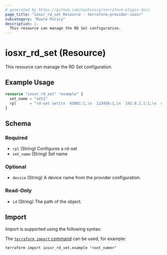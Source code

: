```yaml
---
# generated by https://github.com/hashicorp/terraform-plugin-docs
page_title: "iosxr_rd_set Resource - terraform-provider-iosxr"
subcategory: "Route Policy"
description: |-
  This resource can manage the RD Set configuration.
---
```


# iosxr_rd_set (Resource)

This resource can manage the RD Set configuration.

## Example Usage

```terraform
resource "iosxr_rd_set" "example" {
  set_name = "set1"
  rpl      = "rd-set set1\n  65001:1,\n  123456:1,\n  192.0.2.1:1,\n  match any\nend-set\n"
}
```

<!-- schema generated by tfplugindocs -->
## Schema

### Required

- `rpl` (String) Configures a rd-set
- `set_name` (String) Set name

### Optional

- `device` (String) A device name from the provider configuration.

### Read-Only

- `id` (String) The path of the object.

## Import

Import is supported using the following syntax:

The [`terraform import` command](https://developer.hashicorp.com/terraform/cli/commands/import) can be used, for example:

```shell
terraform import iosxr_rd_set.example "<set_name>"
```
